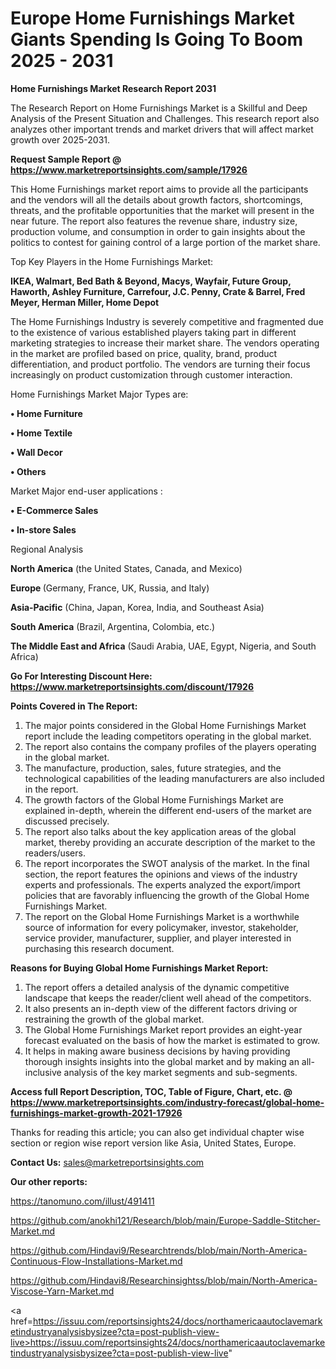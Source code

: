 # Europe Home Furnishings Market Giants Spending Is Going To Boom 2025 - 2031

<strong>Home Furnishings Market Research Report 2031</strong>

The Research Report on Home Furnishings Market is a Skillful and Deep Analysis of the Present Situation and Challenges. This research report also analyzes other important trends and market drivers that will affect market growth over 2025-2031.

<strong>Request Sample Report @ <a href=https://www.marketreportsinsights.com/sample/17926>https://www.marketreportsinsights.com/sample/17926</a></strong>

This Home Furnishings market report aims to provide all the participants and the vendors will all the details about growth factors, shortcomings, threats, and the profitable opportunities that the market will present in the near future. The report also features the revenue share, industry size, production volume, and consumption in order to gain insights about the politics to contest for gaining control of a large portion of the market share.

Top Key Players in the Home Furnishings Market:

<strong>IKEA, Walmart, Bed Bath & Beyond, Macys, Wayfair, Future Group, Haworth, Ashley Furniture, Carrefour, J.C. Penny, Crate & Barrel, Fred Meyer, Herman Miller, Home Depot</strong>

The Home Furnishings Industry is severely competitive and fragmented due to the existence of various established players taking part in different marketing strategies to increase their market share. The vendors operating in the market are profiled based on price, quality, brand, product differentiation, and product portfolio. The vendors are turning their focus increasingly on product customization through customer interaction.

Home Furnishings Market Major Types are:

<strong>• Home Furniture

• Home Textile

• Wall Decor

• Others</strong>

Market Major end-user applications :

<strong>• E-Commerce Sales

• In-store Sales</strong>

Regional Analysis

</u><strong><b>North America</b></strong> (the United States, Canada, and Mexico)

<strong><b>Europe </b></strong>(Germany, France, UK, Russia, and Italy)

<strong><b>Asia-Pacific</b></strong> (China, Japan, Korea, India, and Southeast Asia)

<strong><b>South America</b></strong> (Brazil, Argentina, Colombia, etc.)

<strong><b>The Middle East and Africa</b></strong> (Saudi Arabia, UAE, Egypt, Nigeria, and South Africa)

<strong>Go For Interesting Discount Here: <a href=https://www.marketreportsinsights.com/discount/17926>https://www.marketreportsinsights.com/discount/17926</a></strong>

<strong>Points Covered in The Report:</strong>
<ol>
  <li>The major points considered in the Global Home Furnishings Market report include the leading competitors operating in the global market.</li>
  <li>The report also contains the company profiles of the players operating in the global market.</li>
  <li>The manufacture, production, sales, future strategies, and the technological capabilities of the leading manufacturers are also included in the report.</li>
  <li>The growth factors of the Global Home Furnishings Market are explained in-depth, wherein the different end-users of the market are discussed precisely.</li>
  <li>The report also talks about the key application areas of the global market, thereby providing an accurate description of the market to the readers/users.</li>
  <li>The report incorporates the SWOT analysis of the market. In the final section, the report features the opinions and views of the industry experts and professionals. The experts analyzed the export/import policies that are favorably influencing the growth of the Global Home Furnishings Market.</li>
  <li>The report on the Global Home Furnishings Market is a worthwhile source of information for every policymaker, investor, stakeholder, service provider, manufacturer, supplier, and player interested in purchasing this research document.</li>
</ol>
<strong>Reasons for Buying Global Home Furnishings Market Report:</strong>

<ol>
  <li>The report offers a detailed analysis of the dynamic competitive landscape that keeps the reader/client well ahead of the competitors.</li>
  <li>It also presents an in-depth view of the different factors driving or restraining the growth of the global market.</li>
  <li>The Global Home Furnishings Market report provides an eight-year forecast evaluated on the basis of how the market is estimated to grow.</li>
  <li>It helps in making aware business decisions by having providing thorough insights insights into the global market and by making an all-inclusive analysis of the key market segments and sub-segments.</li>
</ol>
<strong>Access full Report Description, TOC, Table of Figure, Chart, etc. @ <a href=https://www.marketreportsinsights.com/industry-forecast/global-home-furnishings-market-growth-2021-17926>https://www.marketreportsinsights.com/industry-forecast/global-home-furnishings-market-growth-2021-17926</a></strong>


Thanks for reading this article; you can also get individual chapter wise section or region wise report version like Asia, United States, Europe.

<strong>Contact Us:</strong>
sales@marketreportsinsights.com

<strong>Our other reports:</strong>

<a href=https://tanomuno.com/illust/491411>https://tanomuno.com/illust/491411</a>

<a href=https://github.com/anokhi121/Research/blob/main/Europe-Saddle-Stitcher-Market.md>https://github.com/anokhi121/Research/blob/main/Europe-Saddle-Stitcher-Market.md</a>

<a href=https://github.com/Hindavi9/Researchtrends/blob/main/North-America-Continuous-Flow-Installations-Market.md>https://github.com/Hindavi9/Researchtrends/blob/main/North-America-Continuous-Flow-Installations-Market.md</a>

<a href=https://github.com/Hindavi8/Researchinsightss/blob/main/North-America-Viscose-Yarn-Market.md>https://github.com/Hindavi8/Researchinsightss/blob/main/North-America-Viscose-Yarn-Market.md</a>

<a href=https://issuu.com/reportsinsights24/docs/northamericaautoclavemarketindustryanalysisbysizee?cta=post-publish-view-live>https://issuu.com/reportsinsights24/docs/northamericaautoclavemarketindustryanalysisbysizee?cta=post-publish-view-live</a>"
